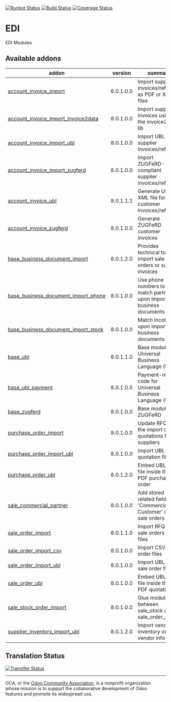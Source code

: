[![Runbot Status](https://runbot.odoo-community.org/runbot/badge/flat/226/8.0.svg)](https://runbot.odoo-community.org/runbot/repo/github-com-oca-edi-226)
[![Build Status](https://travis-ci.org/OCA/edi.svg?branch=8.0)](https://travis-ci.org/OCA/edi)
[![Coverage Status](https://coveralls.io/repos/OCA/edi/badge.svg?branch=8.0&service=github)](https://coveralls.io/github/OCA/edi?branch=8.0)

# EDI

EDI Modules

[//]: # (addons)

Available addons
----------------
addon | version | summary
--- | --- | ---
[account_invoice_import](account_invoice_import/) | 8.0.1.0.0 | Import supplier invoices/refunds as PDF or XML files
[account_invoice_import_invoice2data](account_invoice_import_invoice2data/) | 8.0.1.0.0 | Import supplier invoices using the invoice2data lib
[account_invoice_import_ubl](account_invoice_import_ubl/) | 8.0.1.0.0 | Import UBL XML supplier invoices/refunds
[account_invoice_import_zugferd](account_invoice_import_zugferd/) | 8.0.1.0.0 | Import ZUGFeRD-compliant supplier invoices/refunds
[account_invoice_ubl](account_invoice_ubl/) | 8.0.1.1.1 | Generate UBL XML file for customer invoices/refunds
[account_invoice_zugferd](account_invoice_zugferd/) | 8.0.1.0.0 | Generate ZUGFeRD customer invoices
[base_business_document_import](base_business_document_import/) | 8.0.1.2.0 | Provides technical tools to import sale orders or supplier invoices
[base_business_document_import_phone](base_business_document_import_phone/) | 8.0.1.0.0 | Use phone numbers to match partners upon import of business documents
[base_business_document_import_stock](base_business_document_import_stock/) | 8.0.1.0.0 | Match incoterms upon import of business documents
[base_ubl](base_ubl/) | 8.0.1.1.0 | Base module for Universal Business Language (UBL)
[base_ubl_payment](base_ubl_payment/) | 8.0.1.0.0 | Payment-related code for Universal Business Language (UBL)
[base_zugferd](base_zugferd/) | 8.0.1.0.0 | Base module for ZUGFeRD
[purchase_order_import](purchase_order_import/) | 8.0.1.0.0 | Update RFQ via the import of quotations from suppliers
[purchase_order_import_ubl](purchase_order_import_ubl/) | 8.0.1.0.0 | Import UBL XML quotation files
[purchase_order_ubl](purchase_order_ubl/) | 8.0.1.2.0 | Embed UBL XML file inside the PDF purchase order
[sale_commercial_partner](sale_commercial_partner/) | 8.0.1.0.0 | Add stored related field 'Commercial Customer' on sale orders
[sale_order_import](sale_order_import/) | 8.0.1.1.0 | Import RFQ or sale orders from files
[sale_order_import_csv](sale_order_import_csv/) | 8.0.1.0.0 | Import CSV sale order files
[sale_order_import_ubl](sale_order_import_ubl/) | 8.0.1.0.0 | Import UBL XML sale order files
[sale_order_ubl](sale_order_ubl/) | 8.0.1.0.0 | Embed UBL XML file inside the PDF quotation
[sale_stock_order_import](sale_stock_order_import/) | 8.0.1.0.0 | Glue module between sale_stock and sale_order_import
[supplier_inventory_import_ubl](supplier_inventory_import_ubl/) | 8.0.1.2.0 | Import vendor inventory on vendor info

[//]: # (end addons)

Translation Status
------------------
[![Transifex Status](https://www.transifex.com/projects/p/OCA-edi-8-0/chart/image_png)](https://www.transifex.com/projects/p/OCA-edi-8-0)

----

OCA, or the [Odoo Community Association](http://odoo-community.org/), is a nonprofit organization whose
mission is to support the collaborative development of Odoo features and
promote its widespread use.
